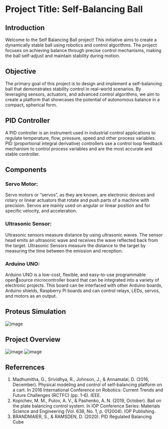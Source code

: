
# Project Title: Self-Balancing Ball
## Introduction
Welcome to the Self Balancing Ball project! This initiative aims to create a dynamically stable ball using robotics and control algorithms. The project focuses on achieving balance through precise control mechanisms, making the ball self-adjust and maintain stability during motion.

## Objective
The primary goal of this project is to design and implement a self-balancing ball that demonstrates stability control in real-world scenarios. By leveraging sensors, actuators, and advanced control algorithms, we aim to create a platform that showcases the potential of autonomous balance in a compact, spherical form.

## PID Controller
A PID controller is an instrument used in industrial control applications to regulate temperature, flow, pressure, speed and other process variables. PID (proportional integral derivative) controllers use a control loop feedback mechanism to control process variables and are the most accurate and stable controller.

## Components
### Servo Motor:
Servo motors or “servos”, as they are known, are electronic devices and rotary or linear actuators that rotate and push parts of a machine with precision. Servos are mainly used on angular or linear position and for specific velocity, and acceleration.

### Ultrasonic Sensor:
Ultrasonic sensors measure distance by using ultrasonic waves. The sensor head emits an ultrasonic wave and receives the wave reflected back from the target. Ultrasonic Sensors measure the distance to the target by measuring the time between the emission and reception.


### Arduino UNO:
Arduino UNO is a low-cost, flexible, and  easy-to-use programmable opensource microcontroller board that can be integrated into a variety of electronic projects. This board can be interfaced with other Arduino 
boards, Arduino shields, Raspberry Pi boards and can control relays, LEDs, servos, and motors as an output.


## Proteus Simulation
![image](https://github.com/AhmedRaza393371/Self-Balancing-Ball/assets/145160224/41cc93e1-8b17-4d5b-b1bd-722976bb9565)

## Project Overview
![image](https://github.com/AhmedRaza393371/Self-Balancing-Ball/assets/145160224/34da407c-c1d8-469e-ba75-f018e654b636)
![image](https://github.com/AhmedRaza393371/Self-Balancing-Ball/assets/145160224/aff20ba5-c76c-402a-8adf-7382f22a9d4f)


## Referrences
1. Madhumitha, G., Srividhya, R., Johnson, J., & Annamalai, D. (2016, December). Physical 
modeling and control of self-balancing platform on a cart. In 2016 International Conference 
on Robotics: Current Trends and Future Challenges (RCTFC) (pp. 1-6). IEEE.
2. Kopichev, M. M., Putov, A. V., & Pashenko, A. N. (2019, October). Ball on the plate balancing 
control system. In IOP Conference Series: Materials Science and Engineering (Vol. 638, No. 
1, p. 012004). IOP Publishing.
3. BRANDMAIER, S., & RAMSDEN, D. (2020). PID Regulated Balancing Cube


